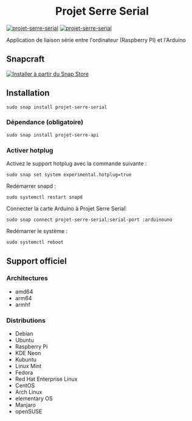 <h1 align="center">Projet Serre Serial</h1>

[![projet-serre-serial](https://snapcraft.io/projet-serre-serial/badge.svg)](https://snapcraft.io/projet-serre-serial)
[![projet-serre-serial](https://snapcraft.io/projet-serre-serial/trending.svg?name=0)](https://snapcraft.io/projet-serre-serial)

Application de liaison série entre l'ordinateur (Raspberry PI) et l'Arduino

## Snapcraft
[![Installer à partir du Snap Store](https://snapcraft.io/static/images/badges/fr/snap-store-white.svg)](https://snapcraft.io/projet-serre-serial)

## Installation

    sudo snap install projet-serre-serial

### Dépendance (obligatoire)

    sudo snap install projet-serre-api

### Activer hotplug
Activez le support hotplug avec la commande suivante :

    sudo snap set system experimental.hotplug=true

Redémarrer snapd :

    sudo systemctl restart snapd

Connecter la carte Arduino à Projet Serre Serial:

    sudo snap connect projet-serre-serial:serial-port :arduinouno

Redémarrer le système :

    sudo systemctl reboot

## Support officiel
### Architectures
- amd64
- arm64
- armhf
### Distributions
- Debian
- Ubuntu
- Raspberry Pi
- KDE Neon
- Kubuntu
- Linux Mint
- Fedora
- Red Hat Enterprise Linux
- CentOS
- Arch Linux
- elementary OS
- Manjaro
- openSUSE
